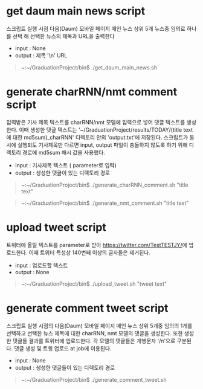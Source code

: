 # get daum main news script
스크립트 실행 시점 다음(Daum) 모바일 페이지 메인 뉴스 상위 5개 뉴스중 임의로 하나를 선택 해
선택한 뉴스의 제목과 URL을 출력한다
- input : None
- output : 제목 '\n' URL

> ~:~/GraduationProject/bin$ ./get_daum_main_news.sh


# generate charRNN/nmt comment script
입력받은 기사 제목 텍스트를 charRNN/nmt 모델에 입력으로 넣어 댓글 텍스트를 생성한다.
이때 생성한 댓글 텍스트는 '~/GraduationProject/results/TODAY/(title text에 대한 md5sum)_charRNN'
디렉토리 안의 'output.txt'에 저장된다.
스크립트가 동시에 실행되도 기사제목만 다르면 input, output 파일이 충돌하지
않도록 하기 위해 디렉토리 경로에 md5sum 해시 값을 사용했다.

- input : 기사제목 텍스트 ( parameter로 입력)
- output : 생성한 댓글이 있는 디렉토리 경로

> ~:~/GraduationProject/bin$ ./generate_charRNN_comment.sh "title text"


> ~:~/GraduationProject/bin$ ./generate_nmt_comment.sh "title text"


# upload tweet script
트위터에 올릴 텍스트를 parameter로 받아 <https://twitter.com/TestTESTJY/>에 업로드한다.
이때 트위터 특성상 140번째 이상의 글자들은 제거된다.

- input : 업로드할 텍스트
- output : None

> ~:~/GraduationProject/bin$ ./upload_tweet.sh "tweet text"

# generate comment tweet script
스크립트 실행 시점의 다음(Daum) 모바일 페이지 메인 뉴스 상위 5개중 임의의 1개를 선택하고
선택한 뉴스 제목에 대한 charRNN, nmt 모델의 댓글을 생성한다.
또한 생성한 댓글들 결과를 트위터에 업로드한다. 각 모델의 댓글들은 개행문자 '/n'으로 구분된다.
댓글 생성 및 트윗 업로드 at job에 이용된다.

- input : None
- output : 생성한 댓글들이 있는 디렉토리 경로

> ~:~/GraduationProject/bin$ ./generate_comment_tweet.sh
